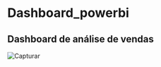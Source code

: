 # Dashboard_powerbi
## Dashboard de análise de vendas
![Capturar](https://github.com/renildobsantos/Dashboard_powerbi/assets/79602519/0fdfedc8-feeb-4dfa-97be-0910209eb785)
